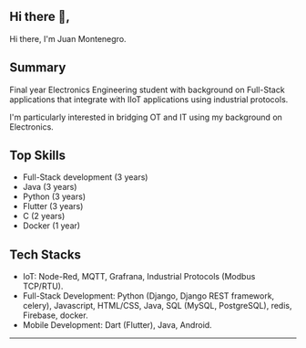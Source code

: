 <!--
**juan-montenegro/juan-montenegro** is a ✨ _special_ ✨ repository because its `README.md` (this file) appears on your GitHub profile.

Here are some ideas to get you started:

- 🔭 I’m currently working on ...
- 🌱 I’m currently learning ...
- 👯 I’m looking to collaborate on ...
- 🤔 I’m looking for help with ...
- 💬 Ask me about ...
- 📫 How to reach me: ...
- 😄 Pronouns: ...
- ⚡ Fun fact: ...
-->
## Hi there 👋,

Hi there, I'm Juan Montenegro.

## Summary

Final year Electronics Engineering student with background on  Full-Stack applications that integrate with IIoT applications using industrial protocols. 

I'm particularly interested in bridging OT and IT using my background on Electronics. 

## Top Skills

* Full-Stack development (3 years)
* Java (3 years)
* Python (3 years)
* Flutter (3 years)
* C (2 years)
* Docker (1 year)

## Tech Stacks

* IoT: Node-Red, MQTT, Grafrana, Industrial Protocols (Modbus TCP/RTU).
* Full-Stack Development: Python (Django, Django REST framework, celery), Javascript, HTML/CSS, Java, SQL (MySQL, PostgreSQL), redis, Firebase, docker.
* Mobile Development: Dart (Flutter), Java, Android.

---
